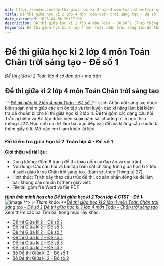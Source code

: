```yaml
---
url: https://vndoc.com/de-thi-giua-hoc-ki-2-lop-4-mon-toan-chan-troi-sang-tao-de-so-1-313693
title: Đề thi giữa học kì 2 lớp 4 môn Toán Chân trời sáng tạo - Đề số 1 - Đề thi giữa kì 2 Toán lớp 4 có đáp án + ma trận - VnDoc.com
date_extracted: 2025-04-08 20:17:00
description: Đề thi giữa học kì 2 lớp 4 môn Toán - Đề số 1 (Theo thông tư 27) được biên soạn nhằm hỗ trợ các em học sinh tham khảo, luyện tập để đạt kết quả cao trong kì thi sắp tới.
keywords: Đề thi giữa học kì 2 lớp 4 môn Toán chân trời sáng tạo,đề thi giữa học kì 2 môn Toán lớp 4 chân trời sáng tạo,đề thi giữa học kì 2 lớp 4 Chân trời sáng tạo,đề thi giữa học kì 2 lớp 4,đề thi giữa học kì 2 lớp 4 môn toán,đề thi giữa học kì 2 toán lớp 4,de thi giữa học kì 2 lớp 4 môn toán,đề thi toán giữa học kì 2 lớp 4,ôn tập giữa kì 2 lớp 4 môn Toán,đề thi giữa kì 2 môn toán lớp 4,đề thi giữa kì 2 lớp 4 môn toán
---
```


# Đề thi giữa học kì 2 lớp 4 môn Toán Chân trời sáng tạo - Đề số 1
 _Đề thi giữa kì 2 Toán lớp 4 có đáp án + ma trận_
## Đề thi giữa kì 2 lớp 4 môn Toán Chân trời sáng tạo
** _[Đề thi giữa kì 2 lớp 4 môn Toán - Đề số 1](<https://vndoc.com/de-thi-giua-hoc-ki-2-lop-4-mon-toan-chan-troi-sang-tao-de-so-1-313693>)_** sách Chân trời sáng tạo được biên soạn nhằm giúp các em ôn tập và rèn luyện các kĩ năng làm bài kiểm tra để chuẩn bị cho kì thi giữa học kì 2 lớp 4. Đề thi gồm các dạng câu hỏi Trắc nghiệm và Bài tập được biên soạn bám sát chương trình học theo thông tư 27. Học sinh có thể làm bài trực tiếp vào đề mà không cần chuẩn bị thêm giấy ô li. Mời các em tham khảo tài liệu.
### Đề kiểm tra giữa học kì 2 Toán lớp 4 - Đề số 1
**Giới thiệu về tài liệu:**
  * Dung lượng: Gồm 8 trang đề thi \(bao gồm cả đáp án và ma trận\)
  * Nội dung: Các câu hỏi và bài tập bám sát chương trình giữa học kì 2 lớp 4 sách giáo khoa Chân trời sáng tạo. \(bám sát theo Thông tư 27\)
  * Hình thức: Trình bày theo cấu trúc đề thi, có sẵn phần dòng kẻ để làm bài, không cần chuẩn bị thêm giấy viết.
  * File tải: gồm file Word và file PDF

_**Hình ảnh minh họa cho Đề thi giữa học kì 2 Toán lớp 4 CTST - Đề 1:**_
![image](https://i.vdoc.vn/data/image/2024/01/08/de-thi-giua-hoc-ki-2-Toan-lop-4-CTST-de-1.png)
_**> > Tham khảo: **[Đề thi giữa học kì 2 lớp 4 môn Toán Chân trời sáng tạo - Đề số 2](<https://vndoc.com/de-thi-giua-hoc-ki-2-lop-4-mon-toan-chan-troi-sang-tao-de-so-2-316009>)_
[ _Đề thi giữa học kì 2 lớp 4 môn Toán - Chân trời sáng tạo_](<https://vndoc.com/de-kiem-tra-giua-ki-2-toan-lop-4-chan-troi-sang-tao>)
Xem thêm các bài Tìm bài trong mục này khác:
  * [Đề thi Giữa kì 2 - Đề số 2](</de-thi-giua-hoc-ki-2-lop-4-mon-toan-chan-troi-sang-tao-de-so-2-316009>)
  * [Đề thi Giữa kì 2 - Đề số 3](</de-thi-giua-hoc-ki-2-lop-4-mon-toan-chan-troi-sang-tao-de-so-3-316010>)
  * [Đề thi Giữa kì 2 - Đề số 4](</de-thi-giua-hoc-ki-2-lop-4-mon-toan-chan-troi-sang-tao-de-so-4-316129>)
  * [Đề thi Giữa kì 2 - Đề số 5](</de-thi-giua-hoc-ki-2-lop-4-mon-toan-chan-troi-sang-tao-de-so-5-316588>)
  * [Đề thi Giữa kì 2 - Đề số 6](</de-thi-giua-hoc-ki-2-lop-4-mon-toan-chan-troi-sang-tao-de-so-6-316688>)
  * [Đề thi Giữa kì 2 - Đề số 7](</de-thi-giua-hoc-ki-2-lop-4-mon-toan-chan-troi-sang-tao-de-so-7-316689>)
  * [Bộ Đề thi Giữa kì 2 - Bộ số 1](</bo-de-thi-giua-ki-2-mon-toan-lop-4-sach-chan-troi-sang-tao-316011>)
  * [Bộ Đề thi Giữa kì 2 - Bộ số 2](</bo-de-thi-giua-hoc-ki-2-toan-lop-4-sach-chan-troi-sang-tao-339390>)

